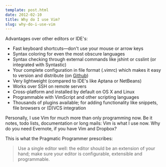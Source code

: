 ```yaml
---
template: post.html
date: 2012-02-10
title: Why do I use Vim?
slug: why-do-i-use-vim
---
```


Advantages over other editors or IDE's:

* Fast keyboard shortcuts&mdash;don't use your mouse or arrow keys
* Syntax coloring for even the most obscure languages
* Syntax checking through external commands like jshint or csslint (or integrated with Syntastic)
* Your complete configuration in file format (.vimrc) which makes it easy to version and distribute (on [Github](https://github.com/Alexandervn/dotfiles "Github"))
* Very lightweight (compared to IDE's like Aptana or NetBeans)
* Works over SSH on remote servers
* Cross-platform and installed by default on OS X and Linux
* Programmable with VimScript and other scripting languages
* Thousands of plugins available; for adding functionality like snippets, file browsers or (D)VCS integration

Personally, I use Vim for much more than only programming now. Be it notes, todo lists, documentation or long mails: Vim is what I use now. Why do you need Evernote, if you have Vim and Dropbox?

This is what the Pragmatic Programmer prescribes:

> Use a single editor well: the editor should be an extension of your hand; make sure your editor is configurable, extensible and programmable.
